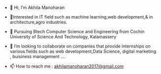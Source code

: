 - 👋 Hi, I’m Akhila Manoharan
- 👀Interested in IT field such as machine learning,web development,& in architecture,agro industries.
- 🌱 Pursuing Btech Computer Science and Engineering from Cochin University of Science And Technology, Kalamassery 
- 💞️ I’m looking to collaborate on companies that provide internships on various fields such as web development,Data Science, digital marketing , buisiness management ....

- 📫 How to reach me : akhilamanoharan2017@gmail.com

<!---
akhilamanoharan2017/akhilamanoharan2017 is a ✨ special ✨ repository because its `README.md` (this file) appears on your GitHub profile.
You can click the Preview link to take a look at your changes.
--->
